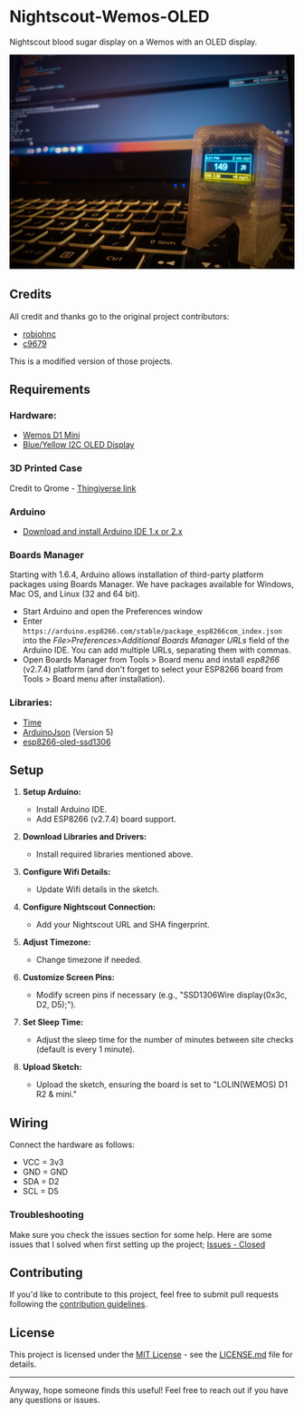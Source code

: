 # Nightscout-Wemos-OLED

Nightscout blood sugar display on a Wemos with an OLED display.

![Wemos with Integrated OLED](https://github.com/Hypertoken/Nightscout-Display/blob/main/Nightscout-Oled.jpg)

## Credits

All credit and thanks go to the original project contributors:
- [robjohnc](https://github.com/robjohnc/nightscout_wemos_epaper)
- [c9679](https://github.com/c9679/Nightscout-Wemos-OLED)

This is a modified version of those projects.

## Requirements

### Hardware:
- [Wemos D1 Mini](https://www.amazon.com/s?k=wemos+d1+mini)
- [Blue/Yellow I2C OLED Display](https://www.amazon.com/s?k=Blue%2FYellow+I2C+OLED+Display)

### 3D Printed Case
Credit to Qrome - [Thingiverse link](https://www.thingiverse.com/thing:2884823)

### Arduino

- [Download and install Arduino IDE 1.x or 2.x](https://www.arduino.cc/en/software)

### Boards Manager

Starting with 1.6.4, Arduino allows installation of third-party platform packages using Boards Manager. We have packages available for Windows, Mac OS, and Linux (32 and 64 bit).

- Start Arduino and open the Preferences window
- Enter `https://arduino.esp8266.com/stable/package_esp8266com_index.json` into the *File>Preferences>Additional Boards Manager URLs* field of the Arduino IDE. You can add multiple URLs, separating them with commas.
- Open Boards Manager from Tools > Board menu and install *esp8266* (v2.7.4) platform (and don't forget to select your ESP8266 board from Tools > Board menu after installation).

### Libraries:
- [Time](https://github.com/PaulStoffregen/Time)
- [ArduinoJson](https://github.com/bblanchon/ArduinoJson) (Version 5)
- [esp8266-oled-ssd1306](https://github.com/ThingPulse/esp8266-oled-ssd1306)

## Setup

1. **Setup Arduino:**
   - Install Arduino IDE.
   - Add ESP8266 (v2.7.4) board support.

2. **Download Libraries and Drivers:**
   - Install required libraries mentioned above.

3. **Configure Wifi Details:**
   - Update Wifi details in the sketch.

4. **Configure Nightscout Connection:**
   - Add your Nightscout URL and SHA fingerprint.

5. **Adjust Timezone:**
   - Change timezone if needed.

6. **Customize Screen Pins:**
   - Modify screen pins if necessary (e.g., "SSD1306Wire display(0x3c, D2, D5);").

7. **Set Sleep Time:**
   - Adjust the sleep time for the number of minutes between site checks (default is every 1 minute).

8. **Upload Sketch:**
   - Upload the sketch, ensuring the board is set to "LOLIN(WEMOS) D1 R2 & mini."

## Wiring

Connect the hardware as follows:

- VCC = 3v3
- GND = GND
- SDA = D2
- SCL = D5

### Troubleshooting

Make sure you check the issues section for some help. Here are some issues that I solved when first setting up the project; [Issues - Closed](https://github.com/Hypertoken/Nightscout-Display/issues?q=is%3Aissue+is%3Aclosed)

## Contributing

If you'd like to contribute to this project, feel free to submit pull requests following the [contribution guidelines](CONTRIBUTING.md).

## License

This project is licensed under the [MIT License](LICENSE.md) - see the [LICENSE.md](LICENSE.md) file for details.

---

Anyway, hope someone finds this useful! Feel free to reach out if you have any questions or issues.
